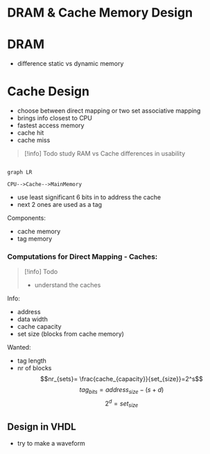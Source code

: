 # DRAM & Cache Memory Design

# DRAM
- difference static vs dynamic memory

# Cache Design
- choose between direct mapping or two set associative mapping
- brings info closest to CPU
- fastest access memory
- cache hit
- cache miss

> [!info] Todo
> study RAM vs Cache differences in usability


```mermaid

graph LR

CPU-->Cache-->MainMemory
```

- use least significant 6 bits in to address the cache
- next 2 ones are used as a tag

Components:
- cache memory
- tag memory 

### Computations for Direct Mapping - Caches:

> [!info] Todo
> - understand the caches

Info:
- address
- data width
- cache capacity
- set size (blocks from cache memory)

Wanted:
- tag length
- nr of blocks
$$nr_{sets}= \frac{cache_{capacity}}{set_{size}}=2^s$$
$$tag_{bits} = address_{size} - (s + d)$$
$$2^d=set_{size}$$
## Design in VHDL
- try to make a waveform